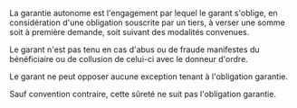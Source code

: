 La garantie autonome est l'engagement par lequel le garant s'oblige, en considération d'une obligation souscrite par un tiers, à verser une somme soit à première demande, soit suivant des modalités convenues.

Le garant n'est pas tenu en cas d'abus ou de fraude manifestes du bénéficiaire ou de collusion de celui-ci avec le donneur d'ordre.

Le garant ne peut opposer aucune exception tenant à l'obligation garantie.

Sauf convention contraire, cette sûreté ne suit pas l'obligation garantie.
